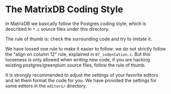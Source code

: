 The MatrixDB Coding Style
=========================

In MatrixDB we basically follow the Postgres coding style, which is described
in `*.c` source files under this directory.

The rule of thumb is: check the surrounding code and try to imitate it.

We have loosed one rule to make it easier to follow: we do not strictly follow
the "align on column 12" rule, explained in `07_indentation.c`.  But this
looseness is only allowed when writing new code, if you are hacking existing
postgres/greenplum source files, follow the rule of thumb.

It is strongly recommended to adjust the settings of your favorite editors and
let them format the code for you.  We have provided the settings for some
editors in the `editors/` directory.

